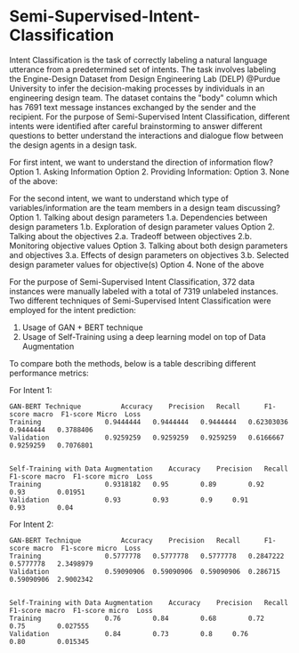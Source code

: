 # Semi-Supervised-Intent-Classification

Intent Classification is the task of correctly labeling a natural language utterance from a predetermined set of intents. The task involves labeling the Engine-Design Dataset from Design Engineering Lab (DELP) @Purdue University to infer the decision-making processes by individuals in an engineering design team. The dataset contains the "body" column which has 7691 text message instances exchanged by the sender and the recipient. For the purpose of Semi-Supervised Intent Classification, different intents were identified after careful brainstorming to answer different questions to better understand the interactions and dialogue flow between the design agents in a design task.

For first intent, we want to understand the direction of information flow?
Option 1. Asking Information
Option 2. Providing Information:
Option 3. None of the above:

For the second intent, we want to understand which type of variables/information are the team members in a design team discussing?
Option 1. Talking about design parameters
       1.a. Dependencies between design parameters
       1.b. Exploration of design parameter values
Option 2. Talking about the objectives
       2.a. Tradeoff between objectives
       2.b. Monitoring objective values
Option 3. Talking about both design parameters and objectives
       3.a. Effects of design parameters on objectives
       3.b. Selected design parameter values for objective(s)
Option 4. None of the above

For the purpose of Semi-Supervised Intent Classification, 372 data instances were manually labeled with a total of 7319 unlabeled instances. Two different techniques of Semi-Supervised Intent Classification were employed for the intent prediction:
1. Usage of GAN + BERT technique
2. Usage of Self-Training using a deep learning model on top of Data Augmentation 

To compare both the methods, below is a table describing different performance metrics:

For Intent 1:							
							
	GAN-BERT Technique			Accuracy 	Precision 	Recall		F1-score macro	F1-score Micro	Loss
	Training 				0.9444444	0.9444444	0.9444444	0.62303036	0.9444444	0.3788406
	Validation				0.9259259	0.9259259	0.9259259	0.6166667	0.9259259	0.7076801
							
							
	Self-Training with Data Augmentation	Accuracy 	Precision 	Recall		F1-score macro	F1-score micro	Loss
	Training				0.9318182	0.95		0.89		0.92		0.93		0.01951
	Validation				0.93		0.93		0.9		0.91		0.93		0.04
							
							
For Intent 2:							
							
	GAN-BERT Technique			Accuracy 	Precision 	Recall		F1-score macro	F1-score micro	Loss
	Training				0.5777778	0.5777778	0.5777778	0.2847222	0.5777778	2.3498979
	Validation				0.59090906	0.59090906	0.59090906	0.286715	0.59090906	2.9002342
							
							
	Self-Training with Data Augmentation	Accuracy 	Precision 	Recall		F1-score macro	F1-score micro	Loss
	Training				0.76		0.84		0.68		0.72		0.75		0.027555
	Validation				0.84		0.73		0.8		0.76		0.80		0.015345
